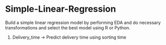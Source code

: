 # Simple-Linear-Regression
Build a simple linear regression model by performing EDA and do necessary transformations and select the best model using R or Python.
1) Delivery_time -> Predict delivery time using sorting time 
